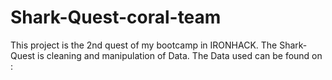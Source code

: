 # Shark-Quest-coral-team

This project is the 2nd quest of my bootcamp in IRONHACK. 
The Shark-Quest is cleaning and manipulation of Data.
The Data used can be found on : 
